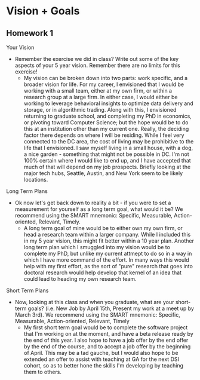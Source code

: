 # Vision + Goals
## Homework 1

Your Vision
- Remember the exercise we did in class? Write out some of the key aspects of your 5 year vision. Remember there are no limits for this exercise!
	- My vision can be broken down into two parts: work specific, and a broader vision for life. For my career, I envisioned that I would be working with a small team, either at my own firm, or within a research group at a large firm. In either case, I would either be working to leverage behavioral insights to optimize data delivery and storage, or in algorithmic trading. Along with this, I envisioned returning to graduate school, and completing my PhD in economics, or pivoting toward Computer Science; but the hope would be to do this at an institution other than my current one. Really, the deciding factor there depends on where I will be residing. While I feel very connected to the DC area, the cost of living may be prohibitive to the life that I envisioned. I saw myself living in a small house, with a dog, a nice garden - something that might not be possible in DC. I'm not 100% certain where I would like to end up, and I have accepted that much of that will depend on my job prospects. Briefly looking at the major tech hubs, Seattle, Austin, and New York seem to be likely locations.

Long Term Plans
- Ok now let's get back down to reality a bit - if you were to set a measurement for yourself as a long term goal, what would it be? We recommend using the SMART mnemonic: Specific, Measurable, Action-oriented, Relevant, Timely.
	- A long term goal of mine would be to either own my own firm, or head a research team within a larger company. While I included this in my 5 year vision, this might fit better within a 10 year plan. Another long term plan which I smuggled into my vision would be to complete my PhD, but unlike my current attmept to do so in a way in which I have more command of the effort. In many ways this would help with my first effort, as the sort of "pure" research that goes into doctoral research would help develop that kernel of an idea that could lead to heading my own research team.

Short Term Plans
- Now, looking at this class and when you graduate, what are your short-term goals? (i.e. New Job by April 15th, Present my work at a meet up by March 3rd). We recommend using the SMART mnemonic: Specific, Measurable, Action-oriented, Relevant, Timely
	- My first short term goal would be to complete the software project that I'm working on at the moment, and have a beta release ready by the end of this year. I also hope to have a job offer by the end offer by the end of the course, and to accept a job offer by the beginning of April. This may be a tad gauche, but I would also hope to be extended an offer to assist with teaching at GA for the next DSI cohort, so as to better hone the skills I'm developing by teaching them to others.
